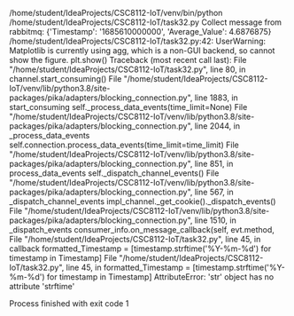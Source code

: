 /home/student/IdeaProjects/CSC8112-IoT/venv/bin/python /home/student/IdeaProjects/CSC8112-IoT/task32.py
Collect message from rabbitmq: {'Timestamp': '1685610000000', 'Average_Value': 4.6876875}
/home/student/IdeaProjects/CSC8112-IoT/task32.py:42: UserWarning: Matplotlib is currently using agg, which is a non-GUI backend, so cannot show the figure.
plt.show()
Traceback (most recent call last):
File "/home/student/IdeaProjects/CSC8112-IoT/task32.py", line 80, in <module>
channel.start_consuming()
File "/home/student/IdeaProjects/CSC8112-IoT/venv/lib/python3.8/site-packages/pika/adapters/blocking_connection.py", line 1883, in start_consuming
self._process_data_events(time_limit=None)
File "/home/student/IdeaProjects/CSC8112-IoT/venv/lib/python3.8/site-packages/pika/adapters/blocking_connection.py", line 2044, in _process_data_events
self.connection.process_data_events(time_limit=time_limit)
File "/home/student/IdeaProjects/CSC8112-IoT/venv/lib/python3.8/site-packages/pika/adapters/blocking_connection.py", line 851, in process_data_events
self._dispatch_channel_events()
File "/home/student/IdeaProjects/CSC8112-IoT/venv/lib/python3.8/site-packages/pika/adapters/blocking_connection.py", line 567, in _dispatch_channel_events
impl_channel._get_cookie()._dispatch_events()
File "/home/student/IdeaProjects/CSC8112-IoT/venv/lib/python3.8/site-packages/pika/adapters/blocking_connection.py", line 1510, in _dispatch_events
consumer_info.on_message_callback(self, evt.method,
File "/home/student/IdeaProjects/CSC8112-IoT/task32.py", line 45, in callback
formatted_Timestamp = [timestamp.strftime('%Y-%m-%d') for timestamp in Timestamp]
File "/home/student/IdeaProjects/CSC8112-IoT/task32.py", line 45, in <listcomp>
formatted_Timestamp = [timestamp.strftime('%Y-%m-%d') for timestamp in Timestamp]
AttributeError: 'str' object has no attribute 'strftime'

Process finished with exit code 1